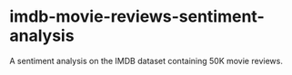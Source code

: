 # imdb-movie-reviews-sentiment-analysis
A sentiment analysis on the IMDB dataset containing 50K movie reviews.
